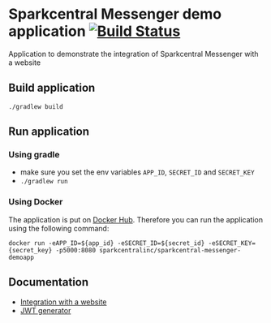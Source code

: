 # Sparkcentral Messenger demo application [![Build Status](https://travis-ci.org/sparkcentral/sparkcentral-messenger-demoapp.svg)](https://travis-ci.org/sparkcentral/sparkcentral-messenger-demoapp)
Application to demonstrate the integration of Sparkcentral Messenger with a website

## Build application
`./gradlew build`

## Run application
### Using gradle
- make sure you set the env variables `APP_ID`, `SECRET_ID` and `SECRET_KEY`
- `./gradlew run`

### Using Docker
The application is put on [Docker Hub](https://hub.docker.com/r/sparkcentralinc/sparkcentral-messenger-demoapp/). Therefore you can run the application using the following command:

`docker run -eAPP_ID=${app_id} -eSECRET_ID=${secret_id} -eSECRET_KEY={secret_key} -p5000:8080 sparkcentralinc/sparkcentral-messenger-demoapp`

## Documentation
- [Integration with a website](documentation/INTEGRATION.md)
- [JWT generator](documentation/JWTGENERATOR.md)
